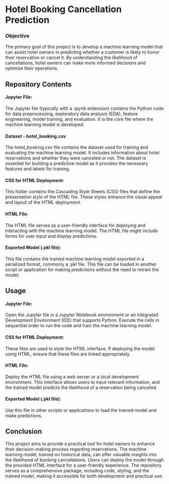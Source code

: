 # Hotel Booking Cancellation Prediction
### Objective
The primary goal of this project is to develop a machine learning model that can assist hotel owners in predicting whether a customer is likely to honor their reservation or cancel it. By understanding the likelihood of cancellations, hotel owners can make more informed decisions and optimize their operations.

## Repository Contents
#### Jupyter File: 
The Jupyter file (typically with a .ipynb extension) contains the Python code for data preprocessing, exploratory data analysis (EDA), feature engineering, model training, and evaluation. It is the core file where the machine learning model is developed.

#### Dataset - hotel_booking.csv
The hotel_booking.csv file contains the dataset used for training and evaluating the machine learning model. It includes information about hotel reservations and whether they were canceled or not. The dataset is essential for building a predictive model as it provides the necessary features and labels for training.

#### CSS for HTML Deployment: 
This folder contains the Cascading Style Sheets (CSS) files that define the presentation style of the HTML file. These styles enhance the visual appeal and layout of the HTML deployment.

#### HTML File: 
The HTML file serves as a user-friendly interface for deploying and interacting with the machine learning model. The HTML file might include forms for user input and display predictions.

#### Exported Model (.pkl file): 
This file contains the trained machine learning model exported in a serialized format, commonly a .pkl file. This file can be loaded in another script or application for making predictions without the need to retrain the model.

## Usage
#### Jupyter File: 
Open the Jupyter file in a Jupyter Notebook environment or an Integrated Development Environment (IDE) that supports Python. Execute the cells in sequential order to run the code and train the machine learning model.

#### CSS for HTML Deployment: 
These files are used to style the HTML interface. If deploying the model using HTML, ensure that these files are linked appropriately.

#### HTML File: 
Deploy the HTML file using a web server or a local development environment. This interface allows users to input relevant information, and the trained model predicts the likelihood of a reservation being canceled.

#### Exported Model (.pkl file): 
Use this file in other scripts or applications to load the trained model and make predictions.

## Conclusion
This project aims to provide a practical tool for hotel owners to enhance their decision-making process regarding reservations. The machine learning model, trained on historical data, can offer valuable insights into the likelihood of booking cancellations. Users can deploy the model through the provided HTML interface for a user-friendly experience. The repository serves as a comprehensive package, including code, styling, and the trained model, making it accessible for both development and practical use. 
